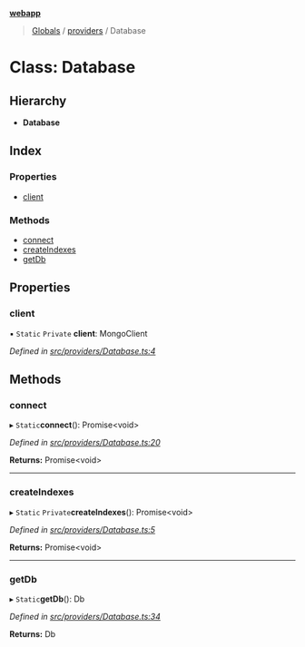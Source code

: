 **[webapp](../README.md)**

> [Globals](../globals.md) / [providers](../modules/providers.md) / Database

# Class: Database

## Hierarchy

* **Database**

## Index

### Properties

* [client](providers.database.md#client)

### Methods

* [connect](providers.database.md#connect)
* [createIndexes](providers.database.md#createindexes)
* [getDb](providers.database.md#getdb)

## Properties

### client

▪ `Static` `Private` **client**: MongoClient

*Defined in [src/providers/Database.ts:4](https://github.com/BESTUPC/voting-web-app/blob/67fed0c/src/providers/Database.ts#L4)*

## Methods

### connect

▸ `Static`**connect**(): Promise<void\>

*Defined in [src/providers/Database.ts:20](https://github.com/BESTUPC/voting-web-app/blob/67fed0c/src/providers/Database.ts#L20)*

**Returns:** Promise<void\>

___

### createIndexes

▸ `Static` `Private`**createIndexes**(): Promise<void\>

*Defined in [src/providers/Database.ts:5](https://github.com/BESTUPC/voting-web-app/blob/67fed0c/src/providers/Database.ts#L5)*

**Returns:** Promise<void\>

___

### getDb

▸ `Static`**getDb**(): Db

*Defined in [src/providers/Database.ts:34](https://github.com/BESTUPC/voting-web-app/blob/67fed0c/src/providers/Database.ts#L34)*

**Returns:** Db
